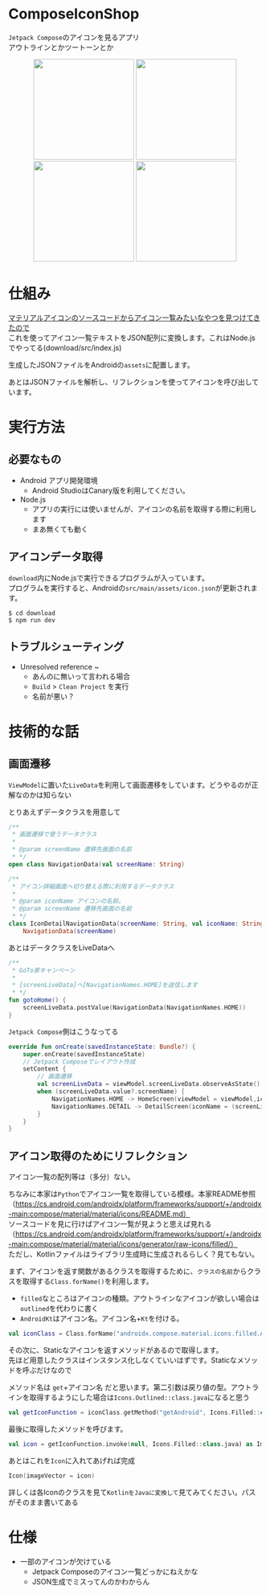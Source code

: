 # ComposeIconShop

`Jetpack Compose`のアイコンを見るアプリ  
アウトラインとかツートーンとか

<p align="center">
    <img src="https://imgur.com/C3LbNQ0.png" width="200">
    <img src="https://imgur.com/sWAq5Mf.png" width="200">
    <img src="https://imgur.com/Gkb1NAZ.png" width="200">
    <img src="https://imgur.com/ZC890Lq.png" width="200">
</p>

# 仕組み
[マテリアルアイコンのソースコードからアイコン一覧みたいなやつを見つけてきたので](https://github.com/google/material-design-icons/blob/master/font/MaterialIconsOutlined-Regular.codepoints)  
これを使ってアイコン一覧テキストをJSON配列に変換します。これはNode.jsでやってる(download/src/index.js)  

生成したJSONファイルをAndroidの`assets`に配置します。

あとはJSONファイルを解析し、リフレクションを使ってアイコンを呼び出しています。

# 実行方法
## 必要なもの
- Android アプリ開発環境
    - Android StudioはCanary版を利用してください。
- Node.js
    - アプリの実行には使いませんが、アイコンの名前を取得する際に利用します
    - まあ無くても動く

## アイコンデータ取得
`download`内にNode.jsで実行できるプログラムが入っています。  
プログラムを実行すると、Androidの`src/main/assets/icon.json`が更新されます。

```
$ cd download
$ npm run dev
```

## トラブルシューティング
- Unresolved reference ~
    - あんのに無いって言われる場合
    - `Build` > `Clean Project` を実行
    - 名前が悪い？

# 技術的な話

## 画面遷移
`ViewModel`に置いた`LiveData`を利用して画面遷移をしています。どうやるのが正解なのかは知らない  

とりあえずデータクラスを用意して

```kotlin
/**
 * 画面遷移で使うデータクラス
 *
 * @param screenName 遷移先画面の名前
 * */
open class NavigationData(val screenName: String)

/**
 * アイコン詳細画面へ切り替える際に利用するデータクラス
 *
 * @param iconName アイコンの名前。
 * @param screenName 遷移先画面の名前
 * */
class IconDetailNavigationData(screenName: String, val iconName: String) :
    NavigationData(screenName)
```

あとはデータクラスをLiveDataへ

```kotlin
/**
 * GoTo家キャンペーン
 *
 * [screenLiveData]へ[NavigationNames.HOME]を送信します
 * */
fun gotoHome() {
    screenLiveData.postValue(NavigationData(NavigationNames.HOME))
}
```

`Jetpack Compose`側はこうなってる

```kotlin
override fun onCreate(savedInstanceState: Bundle?) {
    super.onCreate(savedInstanceState)
    // Jetpack Composeでレイアウト作成
    setContent {
        // 画面遷移
        val screenLiveData = viewModel.screenLiveData.observeAsState()
        when (screenLiveData.value?.screenName) {
            NavigationNames.HOME -> HomeScreen(viewModel = viewModel,iconSearch = searchWord.value,iconType = iconType.value)
            NavigationNames.DETAIL -> DetailScreen(iconName = (screenLiveData.value!! as IconDetailNavigationData).iconName)
        }
    }
}
```


## アイコン取得のためにリフレクション
アイコン一覧の配列等は（多分）ない。 

ちなみに本家は`Python`でアイコン一覧を取得している模様。本家README参照（https://cs.android.com/androidx/platform/frameworks/support/+/androidx-main:compose/material/material/icons/README.md）  
ソースコードを見に行けばアイコン一覧が見ようと思えば見れる（https://cs.android.com/androidx/platform/frameworks/support/+/androidx-main:compose/material/material/icons/generator/raw-icons/filled/）  
ただし、Kotlinファイルはライブラリ生成時に生成されるらしく？見てもない。

まず、アイコンを返す関数があるクラスを取得するために、`クラスの名前`からクラスを取得する`Class.forName()`を利用します。 

- `filled`なところはアイコンの種類。アウトラインなアイコンが欲しい場合は`outlined`を代わりに書く
- `AndroidKt`はアイコン名。アイコン名+`Kt`を付ける。

```kotlin
val iconClass = Class.forName("androidx.compose.material.icons.filled.AndroidKt")
```

その次に、Staticなアイコンを返すメソッドがあるので取得します。  
先ほど用意したクラスはインスタンス化しなくていいはずです。Staticなメソッドを呼ぶだけなので  

メソッド名は `get`+アイコン名 だと思います。第二引数は戻り値の型。アウトラインを取得するようにした場合は`Icons.Outlined::class.java`になると思う

```kotlin
val getIconFunction = iconClass.getMethod("getAndroid", Icons.Filled::class.java)
```

最後に取得したメソッドを呼びます。

```kotlin
val icon = getIconFunction.invoke(null, Icons.Filled::class.java) as ImageVector
```

あとはこれを`Icon`に入れてあげれば完成

```kotlin
Icon(imageVector = icon)
```

詳しくは各Iconのクラスを見て`KotlinをJavaに変換して`見てみてください。パスがそのまま書いてある

# 仕様
- 一部のアイコンが欠けている
    - Jetpack Composeのアイコン一覧どっかにねえかな
    - JSON生成でミスってんのかわからん
